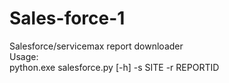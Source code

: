# Sales-force-1
Salesforce/servicemax report downloader <br />
Usage: <br />
python.exe salesforce.py [-h] -s SITE -r REPORTID
